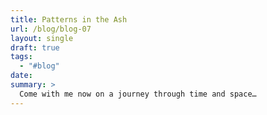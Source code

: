 ```yaml
---
title: Patterns in the Ash
url: /blog/blog-07
layout: single
draft: true
tags:
  - "#blog"
date: 
summary: >
  Come with me now on a journey through time and space… 
---
```

